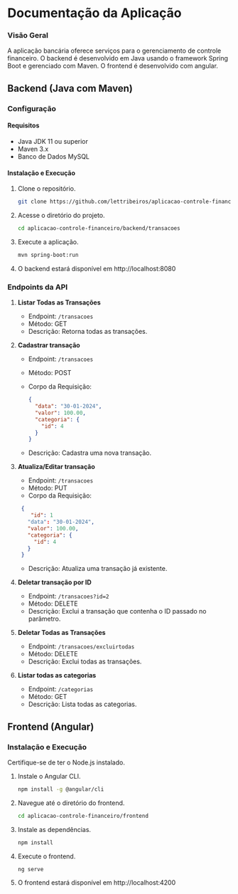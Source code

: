 # Documentação da Aplicação 

### Visão Geral

A aplicação bancária oferece serviços para o gerenciamento de controle financeiro. O backend é desenvolvido em Java usando o framework Spring Boot e gerenciado com Maven. O frontend é desenvolvido com angular.

## Backend (Java com Maven)

### Configuração

#### Requisitos

- Java JDK 11 ou superior
- Maven 3.x
- Banco de Dados MySQL

#### Instalação e Execução

1. Clone o repositório.

    ```bash
    git clone https://github.com/lettribeiros/aplicacao-controle-financeiro
    ```

2. Acesse o diretório do projeto.

    ```bash
    cd aplicacao-controle-financeiro/backend/transacoes
    ```
    
3. Execute a aplicação.

    ```bash
    mvn spring-boot:run
    ```

4. O backend estará disponível em http://localhost:8080

### Endpoints da API

1. **Listar Todas as Transações**

   - Endpoint: `/transacoes`
   - Método: GET
   - Descrição: Retorna todas as transações.

2. **Cadastrar transação**

   - Endpoint: `/transacoes`
   - Método: POST
   - Corpo da Requisição:

     ```json
     {
       "data": "30-01-2024",
       "valor": 100.00,
       "categoria": {
         "id": 4
       }
     }
     ```
   - Descrição: Cadastra uma nova transação.

3. **Atualiza/Editar transação**

   - Endpoint: `/transacoes`
   - Método: PUT
   - Corpo da Requisição:

    ```json
     {
        "id": 1
       "data": "30-01-2024",
       "valor": 100.00,
       "categoria": {
         "id": 4
       }
     }
     ```

   - Descrição: Atualiza uma transação já existente.

4. **Deletar transação por ID**

   - Endpoint: `/transacoes?id=2`
   - Método: DELETE
   - Descrição: Exclui a transação que contenha o ID passado no parâmetro.
  
5. **Deletar Todas as Transações**

   - Endpoint: `/transacoes/excluirtodas`
   - Método: DELETE
   - Descrição: Exclui todas as transações.

6. **Listar todas as categorias**

   - Endpoint: `/categorias`
   - Método: GET
   - Descrição: Lista todas as categorias.
  

## Frontend (Angular)

### Instalação e Execução

Certifique-se de ter o Node.js instalado.

1. Instale o Angular CLI.

    ```bash
    npm install -g @angular/cli
    ```

2. Navegue até o diretório do frontend.

    ```bash
    cd aplicacao-controle-financeiro/frontend
    ```

3. Instale as dependências.

    ```bash
    npm install
    ```

4. Execute o frontend.

    ```bash
    ng serve
    ```

5. O frontend estará disponível em http://localhost:4200
